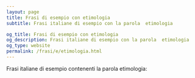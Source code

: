 ```yaml
---
layout: page
title: Frasi di esempio con etimologia 
subtitle: Frasi italiane di esempio con la parola  etimologia

og_title: Frasi di esempio con etimologia 
og_description: Frasi italiane di esempio con la parola  etimologia
og_type: website
permalink: /frasi/e/etimologia.html
---
```


Frasi italiane di esempio contenenti la parola etimologia:


